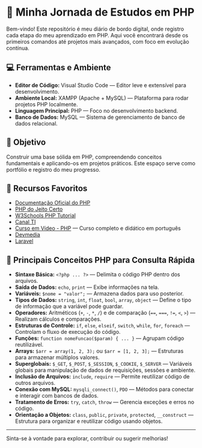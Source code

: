 

# 🚀 Minha Jornada de Estudos em PHP

Bem-vindo! Este repositório é meu diário de bordo digital, onde registro cada etapa do meu aprendizado em PHP. Aqui você encontrará desde os primeiros comandos até projetos mais avançados, com foco em evolução contínua.

## 💻 Ferramentas e Ambiente

- **Editor de Código:** Visual Studio Code — Editor leve e extensível para desenvolvimento.
- **Ambiente Local:** XAMPP (Apache + MySQL) — Plataforma para rodar projetos PHP localmente.
- **Linguagem Principal:** PHP — Foco no desenvolvimento backend.
- **Banco de Dados:** MySQL — Sistema de gerenciamento de banco de dados relacional.

## 🎯 Objetivo

Construir uma base sólida em PHP, compreendendo conceitos fundamentais e aplicando-os em projetos práticos. Este espaço serve como portfólio e registro do meu progresso.

## 🔗 Recursos Favoritos

- [Documentação Oficial do PHP](https://www.php.net/manual/pt_BR/)
- [PHP do Jeito Certo](https://phptherightway.com/)
- [W3Schools PHP Tutorial](https://www.w3schools.com/php/)
- [Canal TI](https://www.youtube.com/@canaltioficial)
- [Curso em Vídeo - PHP](https://www.youtube.com/playlist?list=PLHz_AreHm4dkcVCk2Bn_fdVQ81Fkrh5kR) — Curso completo e didático em português
- [Devmedia](https://www.devmedia.com.br/php-pdo-como-se-conectar-ao-banco-de-dados/37211)
- [Laravel](https://laravel.com/docs/)

## 📝 Principais Conceitos PHP para Consulta Rápida

- **Sintaxe Básica:** `<?php ... ?>` — Delimita o código PHP dentro dos arquivos.
- **Saída de Dados:** `echo`, `print` — Exibe informações na tela.
- **Variáveis:** `$nome = "valor";` — Armazena dados para uso posterior.
- **Tipos de Dados:** `string`, `int`, `float`, `bool`, `array`, `object` — Define o tipo de informação que a variável pode guardar.
- **Operadores:** Aritméticos (`+`, `-`, `*`, `/`) e de comparação (`==`, `===`, `!=`, `<`, `>`) — Realizam cálculos e comparações.
- **Estruturas de Controle:** `if`, `else`, `elseif`, `switch`, `while`, `for`, `foreach` — Controlam o fluxo de execução do código.
- **Funções:** `function nomeFuncao($param) { ... }` — Agrupam código reutilizável.
- **Arrays:** `$arr = array(1, 2, 3);` ou `$arr = [1, 2, 3];` — Estruturas para armazenar múltiplos valores.
- **Superglobais:** `$_GET`, `$_POST`, `$_SESSION`, `$_COOKIE`, `$_SERVER` — Variáveis globais para manipulação de dados de requisições, sessões e ambiente.
- **Inclusão de Arquivos:** `include`, `require` — Permite reutilizar código de outros arquivos.
- **Conexão com MySQL:** `mysqli_connect()`, `PDO` — Métodos para conectar e interagir com bancos de dados.
- **Tratamento de Erros:** `try`, `catch`, `throw` — Gerencia exceções e erros no código.
- **Orientação a Objetos:** `class`, `public`, `private`, `protected`, `__construct` — Estrutura para organizar e reutilizar código usando objetos.

---

Sinta-se à vontade para explorar, contribuir ou sugerir melhorias!
